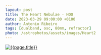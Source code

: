 ```yaml
---
layout: post
title: The Heart Nebulae - HOO
date: 2023-03-29 09:00:00 +0100
author: Antonio Ribeiro
tags: [dualband, osc, 80mm, refractor]
photo: /astrophotos/assets/images/Heart2
---
```


[![{{page.title}}]({{page.photo}}.jpg)]({{page.photo}}.jpg)